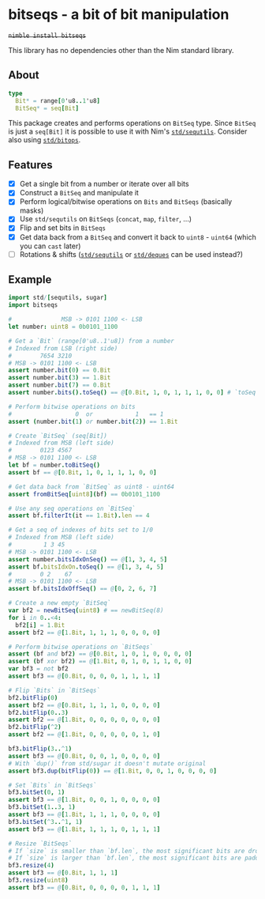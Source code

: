 # bitseqs - a bit of bit manipulation

~~`nimble install bitseqs`~~

This library has no dependencies other than the Nim standard library.

## About

```nim
type
  Bit* = range[0'u8..1'u8]
  BitSeq* = seq[Bit]
```

This package creates and performs operations on `BitSeq` type. Since `BitSeq` is just a `seq[Bit]` it is possible to use it with Nim's [`std/sequtils`](https://nim-lang.org/docs/sequtils.html). Consider also using [`std/bitops`](https://nim-lang.org/docs/bitops.html).

## Features

- [x] Get a single bit from a number or iterate over all bits
- [x] Construct a `BitSeq` and manipulate it
- [x] Perform logical/bitwise operations on `Bits` and `BitSeqs` (basically masks)
- [x] Use `std/sequtils` on `BitSeqs` (`concat`, `map`, `filter`, ...)
- [x] Flip and set bits in `BitSeqs`
- [x] Get data back from a `BitSeq` and convert it back to `uint8` - `uint64` (which you can `cast` later)
- [ ] Rotations & shifts ([`std/sequtils`](https://nim-lang.org/docs/sequtils.html) or [`std/deques`](https://nim-lang.org/docs/deques.html) can be used instead?)

## Example

```nim
import std/[sequtils, sugar]
import bitseqs

#              MSB -> 0101 1100 <- LSB
let number: uint8 = 0b0101_1100

# Get a `Bit` (range[0'u8..1'u8]) from a number
# Indexed from LSB (right side)
#        7654 3210
# MSB -> 0101 1100 <- LSB
assert number.bit(0) == 0.Bit
assert number.bit(3) == 1.Bit
assert number.bit(7) == 0.Bit
assert number.bits().toSeq() == @[0.Bit, 1, 0, 1, 1, 1, 0, 0] # `toSeq` is from std/sequtils

# Perform bitwise operations on bits
#                  0  or            1   == 1
assert (number.bit(1) or number.bit(2)) == 1.Bit

# Create `BitSeq` (seq[Bit])
# Indexed from MSB (left side)
#        0123 4567
# MSB -> 0101 1100 <- LSB
let bf = number.toBitSeq()
assert bf == @[0.Bit, 1, 0, 1, 1, 1, 0, 0]

# Get data back from `BitSeq` as uint8 - uint64
assert fromBitSeq[uint8](bf) == 0b0101_1100

# Use any seq operations on `BitSeq`
assert bf.filterIt(it == 1.Bit).len == 4

# Get a seq of indexes of bits set to 1/0
# Indexed from MSB (left side)
#         1 3 45
# MSB -> 0101 1100 <- LSB
assert number.bitsIdxOnSeq() == @[1, 3, 4, 5]
assert bf.bitsIdxOn.toSeq() == @[1, 3, 4, 5]
#        0 2    67
# MSB -> 0101 1100 <- LSB
assert bf.bitsIdxOffSeq() == @[0, 2, 6, 7]

# Create a new empty `BitSeq`
var bf2 = newBitSeq(uint8) # == newBitSeq(8)
for i in 0..<4:
  bf2[i] = 1.Bit
assert bf2 == @[1.Bit, 1, 1, 1, 0, 0, 0, 0]

# Perform bitwise operations on `BitSeqs`
assert (bf and bf2) == @[0.Bit, 1, 0, 1, 0, 0, 0, 0]
assert (bf xor bf2) == @[1.Bit, 0, 1, 0, 1, 1, 0, 0]
var bf3 = not bf2
assert bf3 == @[0.Bit, 0, 0, 0, 1, 1, 1, 1]

# Flip `Bits` in `BitSeqs`
bf2.bitFlip(0)
assert bf2 == @[0.Bit, 1, 1, 1, 0, 0, 0, 0]
bf2.bitFlip(0..3)
assert bf2 == @[1.Bit, 0, 0, 0, 0, 0, 0, 0]
bf2.bitFlip(^2)
assert bf2 == @[1.Bit, 0, 0, 0, 0, 0, 1, 0]

bf3.bitFlip(3..^1)
assert bf3 == @[0.Bit, 0, 0, 1, 0, 0, 0, 0]
# With `dup()` from std/sugar it doesn't mutate original
assert bf3.dup(bitFlip(0)) == @[1.Bit, 0, 0, 1, 0, 0, 0, 0]

# Set `Bits` in `BitSeqs`
bf3.bitSet(0, 1)
assert bf3 == @[1.Bit, 0, 0, 1, 0, 0, 0, 0]
bf3.bitSet(1..3, 1)
assert bf3 == @[1.Bit, 1, 1, 1, 0, 0, 0, 0]
bf3.bitSet(^3..^1, 1)
assert bf3 == @[1.Bit, 1, 1, 1, 0, 1, 1, 1]

# Resize `BitSeqs`
# If `size` is smaller than `bf.len`, the most significant bits are dropped
# If `size` is larger than `bf.len`, the most significant bits are padded with 0
bf3.resize(4)
assert bf3 == @[0.Bit, 1, 1, 1]
bf3.resize(uint8) 
assert bf3 == @[0.Bit, 0, 0, 0, 0, 1, 1, 1]
```
